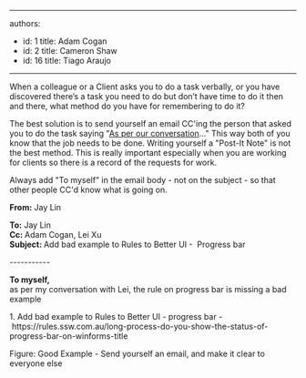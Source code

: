 

---
authors:
  - id: 1
    title: Adam Cogan
  - id: 2
    title: Cameron Shaw
  - id: 16
    title: Tiago Araujo
---




<span class='intro'> <p>​When a colleague or a Client asks you to do a task verbally, or you have discovered there’s a task you need to do but don’t have time to do it then and there,&#160;​what method do you have for remembering to do it?<br></p><p>The best solution is to send yourself an email CC'ing the person that asked you to do the task saying &quot;<a id="AsPerConversationEmail" href="/Pages/DoYouAlwaysSendAnAsPerOurConversationEmail.aspx" target="_blank" shape="rect">As per our conversation</a>..​.&quot; This way both of you know that the job needs to be done. Writing yourself a &quot;Post-It Note&quot; is not the best method. This is really important especially when you are working for clients so there is a record of the requests for work.<br></p> </span>

<p>Always add &quot;To myself&quot; in the email body - not on the subject - so that other people CC'd know what is going on. <br></p><div class="greyBox"><p>
   <b>From&#58;</b>&#160;Jay Lin</p><p>
   <b>To&#58;</b>&#160;Jay Lin<br><b>Cc&#58;&#160;</b>Adam Cogan, Lei&#160;Xu&#160; <b></b> <br>
   <b>Subject&#58; </b>Add bad example to Rules to Better UI - &#160;Progress bar<br></p><p>-----------<br></p><p>
   <b>To myself,</b><br>as per my conversation with Lei,&#160;the rule on progress bar is missing a bad example<br></p><p>1. Add bad example to Rules to Better UI - progress bar -&#160;https&#58;//rules.ssw.com.au/long-process-do-you-show-the-status-of-progress-bar-on-winforms-title<span style="background-color&#58;#ffffff;"> </span></p></div><span class="ms-rteCustom-FigureGood">Figure&#58;&#160;Good Example - Send yourself an email, and make it clear to everyone else</span>


